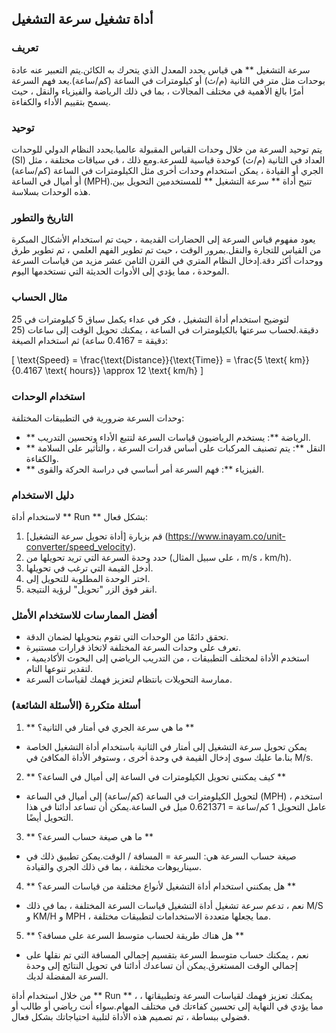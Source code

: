 ## أداة تشغيل سرعة التشغيل

### تعريف
سرعة التشغيل ** هي قياس يحدد المعدل الذي يتحرك به الكائن.يتم التعبير عنه عادة بوحدات مثل متر في الثانية (م/ث) أو كيلومترات في الساعة (كم/ساعة).يعد فهم السرعة أمرًا بالغ الأهمية في مختلف المجالات ، بما في ذلك الرياضة والفيزياء والنقل ، حيث يسمح بتقييم الأداء والكفاءة.

### توحيد
يتم توحيد السرعة من خلال وحدات القياس المقبولة عالميا.يحدد النظام الدولي للوحدات (SI) العداد في الثانية (م/ث) كوحدة قياسية للسرعة.ومع ذلك ، في سياقات مختلفة ، مثل الجري أو القيادة ، يمكن استخدام وحدات أخرى مثل الكيلومترات في الساعة (كم/ساعة) أو أميال في الساعة (MPH).تتيح أداة ** سرعة التشغيل ** للمستخدمين التحويل بين هذه الوحدات بسلاسة.

### التاريخ والتطور
يعود مفهوم قياس السرعة إلى الحضارات القديمة ، حيث تم استخدام الأشكال المبكرة من القياس للتجارة والنقل.بمرور الوقت ، حيث تم تطوير الفهم العلمي ، تم تطوير طرق ووحدات أكثر دقة.إدخال النظام المتري في القرن الثامن عشر مزيد من قياسات السرعة الموحدة ، مما يؤدي إلى الأدوات الحديثة التي نستخدمها اليوم.

### مثال الحساب
لتوضيح استخدام أداة التشغيل ، فكر في عداء يكمل سباق 5 كيلومترات في 25 دقيقة.لحساب سرعتها بالكيلومترات في الساعة ، يمكنك تحويل الوقت إلى ساعات (25 دقيقة = 0.4167 ساعة) ثم استخدام الصيغة:

\[ \text{Speed} = \frac{\text{Distance}}{\text{Time}} = \frac{5 \text{ km}}{0.4167 \text{ hours}} \approx 12 \text{ km/h} \]

### استخدام الوحدات
وحدات السرعة ضرورية في التطبيقات المختلفة:
- ** الرياضة **: يستخدم الرياضيون قياسات السرعة لتتبع الأداء وتحسين التدريب.
- ** النقل **: يتم تصنيف المركبات على أساس قدرات السرعة ، والتأثير على السلامة والكفاءة.
- ** الفيزياء **: فهم السرعة أمر أساسي في دراسة الحركة والقوى.

### دليل الاستخدام
لاستخدام أداة ** Run ** بشكل فعال:
1. قم بزيارة [أداة تحويل سرعة التشغيل] (https://www.inayam.co/unit-converter/speed_velocity).
2. حدد وحدة السرعة التي تريد تحويلها من (على سبيل المثال ، m/s ، km/h).
3. أدخل القيمة التي ترغب في تحويلها.
4. اختر الوحدة المطلوبة للتحويل إلى.
5. انقر فوق الزر "تحويل" لرؤية النتيجة.

### أفضل الممارسات للاستخدام الأمثل
- تحقق دائمًا من الوحدات التي تقوم بتحويلها لضمان الدقة.
- تعرف على وحدات السرعة المختلفة لاتخاذ قرارات مستنيرة.
- استخدم الأداة لمختلف التطبيقات ، من التدريب الرياضي إلى البحوث الأكاديمية ، لتقدير تنوعها التام.
- ممارسة التحويلات بانتظام لتعزيز فهمك لقياسات السرعة.

### أسئلة متكررة (الأسئلة الشائعة)

1. ** ما هي سرعة الجري في أمتار في الثانية؟ **
- يمكن تحويل سرعة التشغيل إلى أمتار في الثانية باستخدام أداة التشغيل الخاصة بنا.ما عليك سوى إدخال القيمة في وحدة أخرى ، وستوفر الأداة المكافئ في M/s.

2. ** كيف يمكنني تحويل الكيلومترات في الساعة إلى أميال في الساعة؟ **
- لتحويل الكيلومترات في الساعة (كم/ساعة) إلى أميال في الساعة (MPH) ، استخدم عامل التحويل 1 كم/ساعة = 0.621371 ميل في الساعة.يمكن أن تساعد أدائنا في هذا التحويل أيضًا.

3. ** ما هي صيغة حساب السرعة؟ **
- صيغة حساب السرعة هي: السرعة = المسافة / الوقت.يمكن تطبيق ذلك في سيناريوهات مختلفة ، بما في ذلك الجري والقيادة.

4. ** هل يمكنني استخدام أداة التشغيل لأنواع مختلفة من قياسات السرعة؟ **
- نعم ، تدعم سرعة تشغيل أداة التشغيل قياسات السرعة المختلفة ، بما في ذلك M/S و KM/H و MPH ، مما يجعلها متعددة الاستخدامات لتطبيقات مختلفة.

5. ** هل هناك طريقة لحساب متوسط ​​السرعة على مسافة؟ **
- نعم ، يمكنك حساب متوسط ​​السرعة بتقسيم إجمالي المسافة التي تم نقلها على إجمالي الوقت المستغرق.يمكن أن تساعدك أدائنا في تحويل النتائج إلى وحدة السرعة المفضلة لديك.

من خلال استخدام أداة ** Run ** ، يمكنك تعزيز فهمك لقياسات السرعة وتطبيقاتها ، مما يؤدي في النهاية إلى تحسين كفاءتك في مختلف المهام.سواء أنت رياضي أو طالب أو فضولي ببساطة ، تم تصميم هذه الأداة لتلبية احتياجاتك بشكل فعال.
